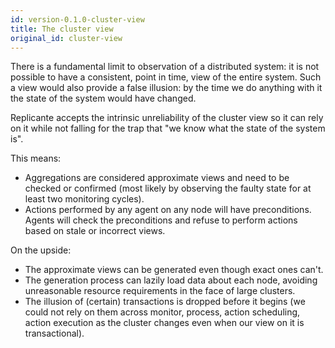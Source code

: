 ```yaml
---
id: version-0.1.0-cluster-view
title: The cluster view
original_id: cluster-view
---
```


There is a fundamental limit to observation of a distributed system: it is not possible to have a
consistent, point in time, view of the entire system.
Such a view would also provide a false illusion: by the time we do anything with it the state
of the system would have changed.

Replicante accepts the intrinsic unreliability of the cluster view so it can rely on it
while not falling for the trap that "we know what the state of the system is".

This means:

  * Aggregations are considered approximate views and need to be checked or confirmed
    (most likely by observing the faulty state for at least two monitoring cycles).
  * Actions performed by any agent on any node will have preconditions.
    Agents will check the preconditions and refuse to perform actions based on stale or incorrect views.

On the upside:

  * The approximate views can be generated even though exact ones can't.
  * The generation process can lazily load data about each node, avoiding unreasonable
    resource requirements in the face of large clusters.
  * The illusion of (certain) transactions is dropped before it begins (we could not rely
    on them across monitor, process, action scheduling, action execution as the cluster
    changes even when our view on it is transactional).
